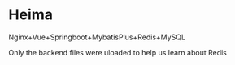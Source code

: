 # Heima
Nginx+Vue+Springboot+MybatisPlus+Redis+MySQL

Only the backend files were uloaded to help us learn about Redis
